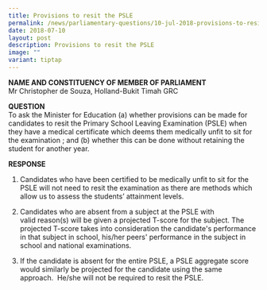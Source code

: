 ```yaml
---
title: Provisions to resit the PSLE
permalink: /news/parliamentary-questions/10-jul-2018-provisions-to-resit-the-psle/
date: 2018-07-10
layout: post
description: Provisions to resit the PSLE
image: ""
variant: tiptap
---
```

<p><strong>NAME AND CONSTITUENCY OF MEMBER OF PARLIAMENT</strong>
<br>Mr Christopher de Souza, Holland-Bukit Timah GRC</p>
<p><strong>QUESTION</strong>
<br>To ask the Minister for Education (a) whether provisions can be made for
candidates to resit the Primary School Leaving Examination (PSLE) when
they have a medical certificate which deems them medically unfit to sit
for the examination ; and&nbsp;(b) whether this can be done without retaining
the student for another year.</p>
<p><strong>RESPONSE</strong>
</p>
<ol data-tight="true" class="tight">
<li>
<p>Candidates who have been certified to be medically unfit to sit for the
PSLE will not need to resit the examination as there are methods which
allow us to assess the students’ attainment levels.</p>
<p></p>
</li>
<li>
<p>Candidates who are absent from a subject at the PSLE with&nbsp; valid&nbsp;reason(s)
will be given a projected T-score for the subject. The projected T-score
takes into consideration the candidate's performance in that subject in
school, his/her peers' performance in the subject in school and national
examinations.</p>
<p></p>
</li>
<li>
<p>If the candidate is absent for the entire PSLE, a PSLE aggregate score
would similarly be projected for the candidate using the same approach.&nbsp;
He/she will not be required to resit the PSLE.</p>
</li>
</ol>
<p></p>